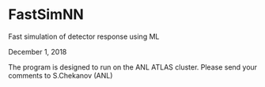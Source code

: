 # FastSimNN
Fast simulation of detector response using ML

December 1, 2018

The program is designed to run on the ANL ATLAS cluster. 
Please send your comments to S.Chekanov (ANL) 
